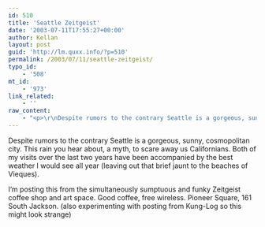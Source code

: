 ```yaml
---
id: 510
title: 'Seattle Zeitgeist'
date: '2003-07-11T17:55:27+00:00'
author: Kellan
layout: post
guid: 'http://lm.quxx.info/?p=510'
permalink: /2003/07/11/seattle-zeitgeist/
typo_id:
    - '508'
mt_id:
    - '973'
link_related:
    - ''
raw_content:
    - "<p>\r\nDespite rumors to the contrary Seattle is a gorgeous, sunny, cosmopolitan city.  This rain you hear about, a myth, to scare away us Californians.  Both of my visits over the last two years have been accompanied by the best weather I would see all year (leaving out that brief jaunt to the beaches of Vieques).\r\n</p>\r\n<p>\r\nI\\'m posting this from the simultaneously sumptuous and funky Zeitgeist coffee shop and art space.  Good coffee, free wireless.  Pioneer Square, 161 South Jackson.  (also experimenting with posting from Kung-Log so this might look strange)\r\n</p>"
---
```


Despite rumors to the contrary Seattle is a gorgeous, sunny, cosmopolitan city. This rain you hear about, a myth, to scare away us Californians. Both of my visits over the last two years have been accompanied by the best weather I would see all year (leaving out that brief jaunt to the beaches of Vieques).

I’m posting this from the simultaneously sumptuous and funky Zeitgeist coffee shop and art space. Good coffee, free wireless. Pioneer Square, 161 South Jackson. (also experimenting with posting from Kung-Log so this might look strange)